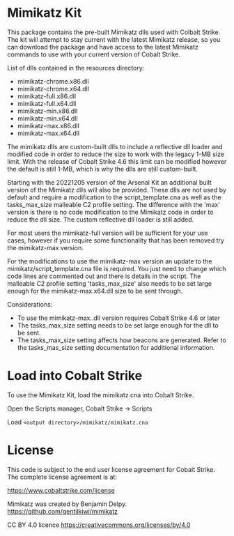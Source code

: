 # Mimikatz Kit

This package contains the pre-built Mimikatz dlls used with Colbalt Strike.
The kit will attempt to stay current with the latest Mimikatz release, so
you can download the package and have access to the latest Mimikatz commands
to use with your current version of Cobalt Strike.

List of dlls contained in the resources directory:
- mimikatz-chrome.x86.dll
- mimikatz-chrome.x64.dll
- mimikatz-full.x86.dll
- mimikatz-full.x64.dll
- mimikatz-min.x86.dll
- mimikatz-min.x64.dll
- mimikatz-max.x86.dll
- mimikatz-max.x64.dll

The mimikatz dlls are custom-built dlls to include a reflective dll loader and
modified code in order to reduce the size to work with the legacy 1-MB 
size limit.  With the release of Cobalt Strike 4.6 this limit can be modified
however the default is still 1-MB, which is why the dlls are still custom-built. 

Starting with the 20221205 version of the Arsenal Kit an additional built
version of the Mimikatz dlls will also be provided. These dlls are not used
by default and require a modification to the script_template.cna as well as
the tasks_max_size malleable C2 profile setting.  The difference with the
'max' version is there is no code modification to the Mimikatz code in order
to reduce the dll size.  The custom reflective dll loader is still added.

For most users the mimikatz-full version will be sufficient for your use cases,
however if you require some functionality that has been removed try the
mimikatz-max version.

For the modifications to use the mimikatz-max version an update to the
mimikatz/script_template.cna file is required.  You just need to change
which code lines are commented out and there is details in the script.
The malleable C2 profile setting 'tasks_max_size' also needs to be set
large enough for the mimikatz-max.x64.dll size to be sent through.

Considerations:
 - To use the mimikatz-max.<arch>.dll version requires Cobalt Strike 4.6 or later
 - The tasks_max_size setting needs to be set large enough for the dll to be sent.
 - The tasks_max_size setting affects how beacons are generated.  Refer to the
   tasks_mas_size setting documentation for additional information.


# Load into Cobalt Strike

To use the Mimikatz Kit, load the mimikatz.cna into Cobalt Strike.

Open the Scripts manager, Cobalt Strike -> Scripts

Load `<output directory>/mimikatz/mimikatz.cna`

# License

This code is subject to the end user license agreement for Cobalt Strike. The
complete license agreement is at:

https://www.cobaltstrike.com/license

Mimikatz was created by Benjamin Delpy.
https://github.com/gentilkiwi/mimikatz

CC BY 4.0 licence
https://creativecommons.org/licenses/by/4.0

